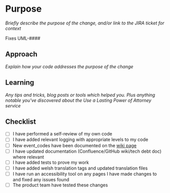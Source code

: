 # Purpose

_Briefly describe the purpose of the change, and/or link to the JIRA ticket for context_

Fixes UML-####

## Approach

_Explain how your code addresses the purpose of the change_

## Learning

_Any tips and tricks, blog posts or tools which helped you. Plus anything notable you've discovered about the Use a Lasting Power of Attorney service_

## Checklist

* [ ] I have performed a self-review of my own code
* [ ] I have added relevant logging with appropriate levels to my code
* [ ] New event_codes have been documented on the [wiki page](https://opgtransform.atlassian.net/wiki/spaces/LSML2/pages/3277881441/Understanding+the+event+logs)
* [ ] I have updated documentation (Confluence/GitHub wiki/tech debt doc) where relevant
* [ ] I have added tests to prove my work
* [ ] I have added welsh translation tags and updated translation files
* [ ] I have run an accessibility tool on any pages I have made changes to and fixed any issues found
* [ ] The product team have tested these changes
